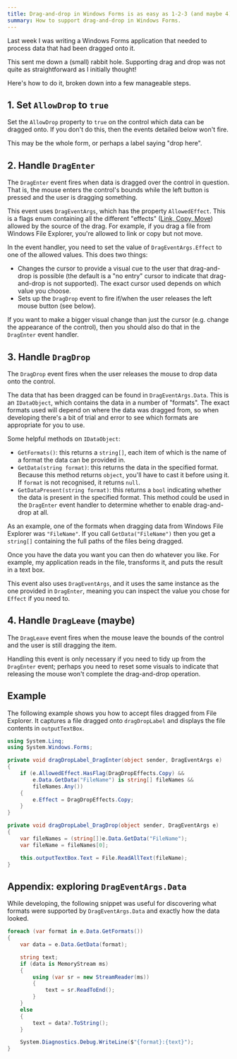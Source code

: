 ```yaml
---
title: Drag-and-drop in Windows Forms is as easy as 1-2-3 (and maybe 4)
summary: How to support drag-and-drop in Windows Forms.
---
```


Last week I was writing a Windows Forms application that needed to process data that had been dragged onto it.

This sent me down a (small) rabbit hole.
Supporting drag and drop was not quite as straightforward as I initially thought!

Here's how to do it, broken down into a few manageable steps.

## 1. Set `AllowDrop` to `true`

Set the `AllowDrop` property to `true` on the control which data can be dragged onto.
If you don't do this, then the events detailed below won't fire.

This may be the whole form, or perhaps a label saying "drop here".

## 2. Handle `DragEnter`

The `DragEnter` event fires when data is dragged over the control in question.
That is, the mouse enters the control's bounds while the left button is pressed and the user is dragging something.

This event uses `DragEventArgs`, which has the property `AllowedEffect`. This is a flags enum containing all the different "effects" ([Link, Copy, Move](https://docs.microsoft.com/en-us/dotnet/api/system.windows.forms.dragdropeffects?view=netframework-4.8)) allowed by the source of the drag.
For example, if you drag a file from Windows File Explorer, you're allowed to link or copy but not move.

In the event handler, you need to set the value of `DragEventArgs.Effect` to one of the allowed values. This does two things:

- Changes the cursor to provide a visual cue to the user that drag-and-drop is possible (the default is a "no entry" cursor to indicate that drag-and-drop is not supported). The exact cursor used depends on which value you choose.
- Sets up the `DragDrop` event to fire if/when the user releases the left mouse button (see below).

If you want to make a bigger visual change than just the cursor (e.g. change the appearance of the control), then you should also do that in the `DragEnter` event handler.

## 3. Handle `DragDrop`

The `DragDrop` event fires when the user releases the mouse to drop data onto the control.

The data that has been dragged can be found in `DragEventArgs.Data`.
This is an `IDataObject`, which contains the data in a number of "formats".
The exact formats used will depend on where the data was dragged from, so when developing there's a bit of trial and error to see which formats are appropriate for you to use.

Some helpful methods on `IDataObject`:

- `GetFormats()`: this returns a `string[]`, each item of which is the name of a format the data can be provided in.
- `GetData(string format)`: this returns the data in the specified format. Because this method returns `object`, you'll have to cast it before using it. If `format` is not recognised, it returns `null`.
- `GetDataPresent(string format)`: this returns a `bool` indicating whether the data is present in the specified format. This method could be used in the `DragEnter` event handler to determine whether to enable drag-and-drop at all.

As an example, one of the formats when dragging data from Windows File Explorer was `"FileName"`. If you call `GetData("FileName")` then you get a `string[]` containing the full paths of the files being dragged.

Once you have the data you want you can then do whatever you like.
For example, my application reads in the file, transforms it, and puts the result in a text box.

This event also uses `DragEventArgs`, and it uses the same instance as the one provided in `DragEnter`, meaning you can inspect the value you chose for `Effect` if you need to.

## 4. Handle `DragLeave` (maybe)

The `DragLeave` event fires when the mouse leave the bounds of the control and the user is still dragging the item.

Handling this event is only necessary if you need to tidy up from the `DragEnter` event; perhaps you need to reset some visuals to indicate that releasing the mouse won't complete the drag-and-drop operation.

## Example

The following example shows you how to accept files dragged from File Explorer.
It captures a file dragged onto `dragDropLabel` and displays the file contents in `outputTextBox`.

```c#
using System.Linq;
using System.Windows.Forms;

private void dragDropLabel_DragEnter(object sender, DragEventArgs e)
{
    if (e.AllowedEffect.HasFlag(DragDropEffects.Copy) &&
        e.Data.GetData("FileName") is string[] fileNames &&
        fileNames.Any())
    {
        e.Effect = DragDropEffects.Copy;
    }
}

private void dragDropLabel_DragDrop(object sender, DragEventArgs e)
{
    var fileNames = (string[])e.Data.GetData("FileName");
    var fileName = fileNames[0];

    this.outputTextBox.Text = File.ReadAllText(fileName);
}
```

## Appendix: exploring `DragEventArgs.Data`

While developing, the following snippet was useful for discovering what formats were supported by `DragEventArgs.Data` and exactly how the data looked.

```c#
foreach (var format in e.Data.GetFormats())
{
    var data = e.Data.GetData(format);

    string text;
    if (data is MemoryStream ms)
    {
        using (var sr = new StreamReader(ms))
        {
            text = sr.ReadToEnd();
        }
    }
    else
    {
        text = data?.ToString();
    }

    System.Diagnostics.Debug.WriteLine($"{format}:{text}");
}
```